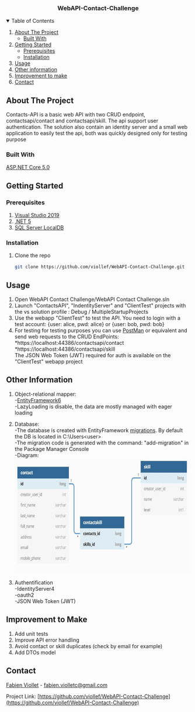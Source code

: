 <h3 align="center">WebAPI-Contact-Challenge</h3>

<!-- TABLE OF CONTENTS -->
<details open="open">
  <summary>Table of Contents</summary>
  <ol>
    <li>
      <a href="#about-the-project">About The Project</a>
      <ul>
        <li><a href="#built-with">Built With</a></li>
      </ul>
    </li>
    <li>
      <a href="#getting-started">Getting Started</a>
      <ul>
        <li><a href="#prerequisites">Prerequisites</a></li>
        <li><a href="#installation">Installation</a></li>
      </ul>
    </li>
    <li><a href="#usage">Usage</a></li>
    <li><a href="#other-information">Other information</a></li>
    <li><a href="#improvement">Improvement to make</a></li>
    <li><a href="#contact">Contact</a></li>
  </ol>
</details>



<!-- ABOUT THE PROJECT -->
## About The Project
Contacts-API is a basic web API with two CRUD endpoint, contactsapi/contact and contactsapi/skill. The api support user authentication. 
The solution also contain an identity server and a small web application to easily test the api, both was quickly designed only for testing purpose 

### Built With
[ASP.NET Core 5.0](https://docs.microsoft.com/fr-fr/dotnet/core/dotnet-five)



<!-- GETTING STARTED -->
## Getting Started

### Prerequisites
1. [Visual Studio 2019](https://visualstudio.microsoft.com/fr/downloads/)
2. [.NET 5](https://dotnet.microsoft.com/download/dotnet/5.0)
3. [SQL Server LocalDB](https://docs.microsoft.com/en-us/sql/database-engine/configure-windows/sql-server-express-localdb?view=sql-server-ver15)


### Installation

1. Clone the repo
   ```sh
   git clone https://github.com/viollef/WebAPI-Contact-Challenge.git
   ```

<!-- USAGE EXAMPLES -->
## Usage
1. Open WebAPI Contact Challenge/WebAPI Contact Challenge.sln</br>
2. Launch "ContactsAPI", "IndentityServer" and "ClientTest" projects with the vs solution profile : Debug / MultipleStartupProjects</br>
3. Use the webapp "ClientTest" to test the API. You need to login with a test account: {user: alice, pwd: alice} or {user: bob, pwd: bob}</br>
4. For testing for testing purposes you can use [PostMan](https://www.postman.com/) or equivalent and send web requests to the CRUD EndPoints: 
*https://localhost:44386/contactsapi/contact
*https://localhost:44386/contactsapi/skill </br>
The JSON Web Token (JWT) required for auth is available on the "ClientTest" webapp project </br>

<!-- OTHER INFORMATION -->
## Other Information

1. Object-relational mapper: </br>
	-[EntityFramework6](https://docs.microsoft.com/fr-fr/ef/ef6/) </br>
	-LazyLoading is disable, the data are mostly managed with eager loading </br>

2. Database: </br>
	-The database is created with EntityFramework [migrations](https://docs.microsoft.com/fr-fr/ef/core/managing-schemas/migrations/?tabs=dotnet-core-cli). By default the DB is located in C:\Users\<user> </br>
	-The migration code is generated with the command: "add-migration" in the Package Manager Console </br>
	-Diagram: </br>
	<img src="Images/dbDiagram.jpg" alt="dbDiagram" width="704" height="314"> </br>
	
3. Authentification </br>
	-IdentityServer4 </br>
	-oauth2 </br>
	-JSON Web Token (JWT)


<!-- IMPROVEMENT -->
## Improvement to Make
1. Add unit tests
2. Improve API error handling
3. Avoid contact or skill duplicates (check by email for example)
4. Add DTOs model

<!-- CONTACT -->
## Contact

[Fabien Viollet](https://www.linkedin.com/in/fabien-viollet-297832b6/) - fabien.violletc@gmail.com

Project Link: [https://github.com/viollef/WebAPI-Contact-Challenge](https://github.com/viollef/WebAPI-Contact-Challenge)